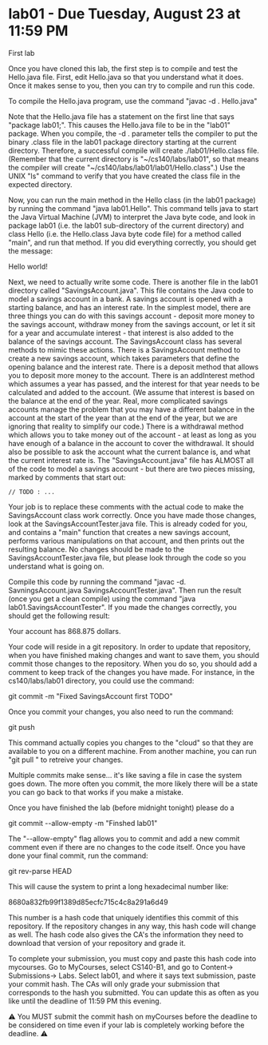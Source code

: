 # lab01 - Due Tuesday, August 23 at 11:59 PM
First lab

Once you have cloned this lab, the first step is to compile and test the Hello.java file. First, edit Hello.java so that you understand what it does. Once it makes sense to you, then you can try to compile and run this code.

To compile the Hello.java program, use the command "javac -d . Hello.java"

Note that the Hello.java file has a statement on the first line that says "package lab01;". This causes the Hello.java file to be in the "lab01" package. When you compile, the -d . parameter tells the compiler to put the binary .class file in the lab01 package directory starting at the current directory. Therefore, a successful compile will create ./lab01/Hello.class file.  (Remember that the current directory is "~/cs140/labs/lab01", so that means the compiler will create "~/cs140/labs/lab01/lab01/Hello.class".) Use the UNIX "ls" command to verify that you have created the class file in the expected directory.

Now, you can run the main method in the Hello class (in the lab01 package) by running the command "java lab01.Hello".  This command tells java to start the Java Virtual Machine (JVM) to interpret the Java byte code, and look in package lab01 (i.e. the lab01 sub-directory of the current directory) and class Hello (i.e. the Hello.class Java byte code file) for a method called "main", and run that method. If you did everything correctly, you should get the message:

  Hello world!
  
Next, we need to actually write some code.  There is another file in the lab01 directory called "SavingsAccount.java". This file contains the Java code to model a savings account in a bank.  A savings account is opened with a starting balance, and has an interest rate. In the simplest model, there are three things you can do with this savings account - deposit more money to the savings account, withdraw money from the savings account, or let it sit for a year and accumulate interest - that interest is also added to the balance of the savings account.  The SavingsAccount class has several methods to mimic these actions.  There is a SavingsAccount method to create a new savings account, which takes parameters that define the opening balance and the interest rate.  There is a deposit method that allows you to deposit more money to the account. There is an addInterest method which assumes a year has passed, and the interest for that year needs to be calculated and added to the account. (We assume that interest is based on the balance at the end of the year. Real, more complicated savings accounts manage the problem that you may have a different balance in the account at the start of the year than at the end of the year, but we are ignoring that reality to simplify our code.) There is a withdrawal method which allows you to take money out of the account - at least as long as you have enough of a balance in the account to cover the withdrawal.  It should also be possible to ask the account what the current balance is, and what the current interest rate is.  The "SavingsAccount.java" file has ALMOST all of the code to model a savings account - but there are two pieces missing, marked by comments that start out:

    // TODO : ...
    
Your job is to replace these comments with the actual code to make the SavingsAccount class work correctly.  Once you have made those changes, look at the SavingsAccountTester.java file.  This is already coded for you, and contains a "main" function that creates a new savings account, performs various manipulations on that account, and then prints out the resulting balance.  No changes should be made to the SavingsAccountTester.java file, but please look through the code so you understand what is going on.

Compile this code by running the command "javac -d. SavningsAccount.java SavingsAccountTester.java". Then run the result (once you get a clean compile) using the command "java lab01.SavingsAccountTester".  If you made the changes correctly, you should get the following result:

Your account has 868.875 dollars.

Your code will reside in a git repository. In order to update that repository, when you have finished making changes and want to save them, you should commit those changes to the repository.  When you do so, you should add a comment to keep track of the changes you have made.  For instance, in the cs140/labs/lab01 directory, you could use the command:

  git commit -m "Fixed SavingsAccount first TODO"
  
 Once you commit your changes, you also need to run the command:
 
  git push
  
This command actually copies you changes to the "cloud" so that they are available to you on a different machine.  From another machine, you can run "git pull <repository name>" to retreive your changes.
  
Multiple commits make sense... it's like saving a file in case the system goes down. The more often you commit, the more likely there will be a state you can go back to that works if you make a mistake.
  
Once you have finished the lab (before midnight tonight) please do a 

  git commit --allow-empty -m "Finshed lab01"
  
The "--allow-empty" flag allows you to commit and add a new commit comment even if there are no changes to the code itself. Once you have done your final commit, run the command:

  git rev-parse HEAD
  
This will cause the system to print a long hexadecimal number like:

  8680a832fb99f1389d85ecfc715c4c8a291a6d49
  
This number is a hash code that uniquely identifies this commit of this repository. If the repository changes in any way, this hash code will change as well. The hash code also gives the CA's the information they need to download that version of your repository and grade it.

To complete your submission, you must copy and paste this hash code into mycourses. Go to MyCourses, select CS140-B1, and go to Content-> Submissions-> Labs. Select lab01, and where it says text submission, paste your commit hash. The CAs will only grade your submission that corresponds to the hash you submitted. You can update this as often as you like until the deadline of 11:59 PM this evening.

⚠️ You MUST submit the commit hash on myCourses before the deadline to be considered on time even if your lab is completely working before the deadline. ⚠️
